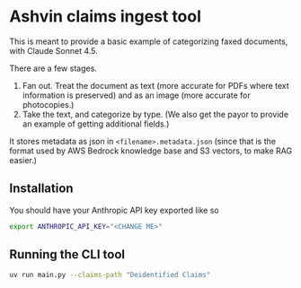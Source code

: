 # Ashvin claims ingest tool

This is meant to provide a basic example of categorizing faxed documents, with Claude Sonnet 4.5.

There are a few stages.

1. Fan out.  Treat the document as text (more accurate for PDFs where text information is preserved) and as an image (more accurate for photocopies.)
2. Take the text, and categorize by type.  (We also get the payor to provide an example of getting additional fields.)

It stores metadata as json in `<filename>.metadata.json` (since that is the format used by AWS Bedrock knowledge base and S3 vectors, to make RAG easier.)

## Installation

You should have your Anthropic API key exported like so

```bash
export ANTHROPIC_API_KEY="<CHANGE ME>"
```

## Running the CLI tool

```bash
uv run main.py --claims-path "Deidentified Claims"
```
